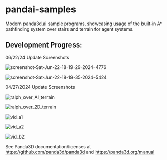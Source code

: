 # pandai-samples
Modern panda3d.ai sample programs, showcasing usage of the built-in A* pathfinding system over stairs and terrain for agent systems.

## Development Progress:

06/22/24 Update Screenshots

![screenshot-Sat-Jun-22-18-19-29-2024-4776](https://github.com/rayanalysis/pandai-samples/assets/3117958/6a9d021a-e038-47c1-a9ed-ce366824ca09)

![screenshot-Sat-Jun-22-18-19-35-2024-5424](https://github.com/rayanalysis/pandai-samples/assets/3117958/967c01b6-04ee-443c-a002-46d722bf92ec)

04/27/2024 Update Screenshots

![ralph_over_AI_terrain](https://github.com/rayanalysis/pandai-samples/assets/3117958/0d88719d-1976-4e74-a91f-8d34aee24646)

![ralph_over_2D_terrain](https://github.com/rayanalysis/pandai-samples/assets/3117958/2d6c1d27-9777-4cfa-acc7-2153b3b57b41)

![vid_a1](https://github.com/rayanalysis/pandai-samples/assets/3117958/b15c0860-13ce-4e7f-bcaf-4df0890a4d3c)

![vid_a2](https://github.com/rayanalysis/pandai-samples/assets/3117958/fe21bc5f-0bf6-42ac-8adf-b3864f07e648)

![vid_b2](https://github.com/rayanalysis/pandai-samples/assets/3117958/780a3194-4a11-4822-a872-17bb3f788e5c)

See Panda3D documentation/licenses at https://github.com/panda3d/panda3d and https://panda3d.org/manual
